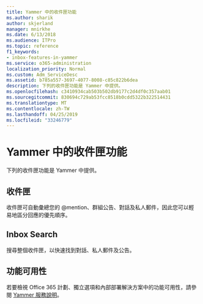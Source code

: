 ```yaml
---
title: Yammer 中的收件匣功能
ms.author: sharik
author: skjerland
manager: mnirkhe
ms.date: 6/13/2018
ms.audience: ITPro
ms.topic: reference
f1_keywords:
- inbox-features-in-yammer
ms.service: o365-administration
localization_priority: Normal
ms.custom: Adm_ServiceDesc
ms.assetid: b785a557-3697-4077-8008-c85c822b6dea
description: 下列的收件匣功能是 Yammer 中提供。
ms.openlocfilehash: c3410934cab503b502db9177c2d4df0c357aab01
ms.sourcegitcommit: 830694c729ab53fcc8518b0cdd5322b322514431
ms.translationtype: MT
ms.contentlocale: zh-TW
ms.lasthandoff: 04/25/2019
ms.locfileid: "33246779"
---
```

# <a name="inbox-features-in-yammer"></a>Yammer 中的收件匣功能

下列的收件匣功能是 Yammer 中提供。
  
## <a name="inbox"></a>收件匣
<a name="bkmk_Inbox"> </a>

收件匣可自動彙總您的 @mention、群組公告、對話及私人郵件，因此您可以輕易地區分回應的優先順序。
  
## <a name="inbox-search"></a>Inbox Search
<a name="bkmk_InboxSearch"> </a>

搜尋整個收件匣，以快速找到對話、私人郵件及公告。
  
## <a name="feature-availability"></a>功能可用性
<a name="bkmk_InboxSearch"> </a>

若要檢視 Office 365 計劃、獨立選項和內部部署解決方案中的功能可用性，請參閱 [Yammer 服務說明](yammer-service-description.md)。
  

